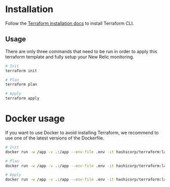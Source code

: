 # Installation

Follow the [Terraform installation docs](https://developer.hashicorp.com/terraform/tutorials/aws-get-started/install-cli) to install Terraform CLI.

## Usage

There are only three commands that need to be run in order to apply this terraform template and fully setup your New Relic monitoring.

```bash
# Init
terraform init

# Plan
terraform plan

# Apply
terraform apply
```

# Docker usage

If you want to use Docker to avoid installing Terraform, we recommend to use one of the latest versions of the Dockerfile.

```bash
# Init
docker run -w /app -v .:/app --env-file .env -it hashicorp/terraform:latest init

# Plan
docker run -w /app -v .:/app --env-file .env -it hashicorp/terraform:latest plan

# Apply
docker run -w /app -v .:/app --env-file .env -it hashicorp/terraform:latest apply
```